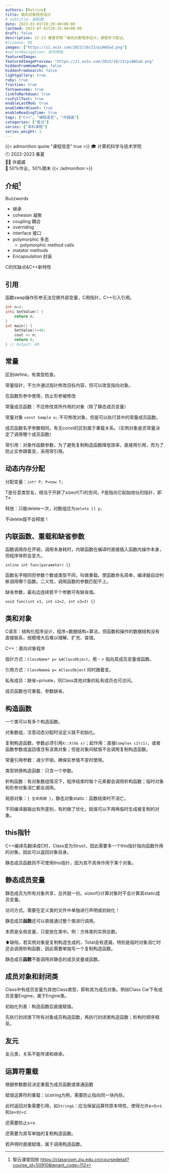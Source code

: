 ```yaml
---
authors: [Ralvine]
title: 面向对象程序设计
# subtitle: 副标题.
date: 2023-03-01T20:20:40+08:00
lastmod: 2023-07-01T20:25:40+08:00
draft: false
description: 22-23 春夏学期「面向对象程序设计」课程学习笔记。
#license: MI
images: ["https://z1.ax1x.com/2023/10/23/piAWIwd.png"]
#seriesNavigation: 系列导航.
featuredImage: 
featuredImagePreview: "https://z1.ax1x.com/2023/10/23/piAWIwd.png"
hiddenFromHomePage: false
hiddenFromSearch: false
lightgallery: true
ruby: true
fraction: true
fontawesome: true
linkToMarkdown: true
rssFullText: true
enableLastMod: true
enableWordCount: true
enableReadingTime: true
tags: ["C++", "编程语言", "许威威"]
categories: ["笔记"]
series: ["本科课程"]
series_weight: 1
---
```


<!--more-->

{{< admonition quote "课程信息" true >}}
🎓 计算机科学与技术学院<br>
🕙 2022-2023 春夏<br>
🧑‍🏫 许威威<br>
📝 50%作业，50%期末
{{< /admonition >}}

## 介绍[^1]

Buzzwords
- 继承
- cohesion 凝聚
- coupling 耦合
- overriding
- interface 接口
- polymorphic 多态
    - polymorphic method calls
- matator methods
- Encapsulation 封装

C的优缺点&C++新特性

## 引用

函数swap操作形参无法交换外部变量，C用指针，C++引入引用。

```c++
int n=4;
int& SetValue() {
    return n;
}
int main() {
    SetValue()=40;
    cout << n;
    return 0;
} // Output: 40.
```

## 常量

区别define，有类型检查。

常量指针，不允许通过指针修改目标内容，但可以改变指向对象。

在函数形参中使用，防止形参被修改

常量成员函数：不应修改其所作用的对象（除了静态成员变量）

常量对象 `const Sample o;` 不可修改对象，但是可以执行其中的常量成员函数。

成员函数名字参数相同，有无const的区别属于重载关系。（实例对象是否常量决定了调用哪个成员函数）

常引用：对象作函数参数，为了避免复制构造函数降低效率，直接用引用，而为了防止实参跟着变，采用常引用。

## 动态内存分配

分配变量：`int* P; P=new T;`

T是任意类型名，相当于开辟了sizeof(T)的空间，P是指向它起始地址的指针，即T*.

释放：只能delete一次，对数组应为`delete [] p;`

不delete就不会释放！

## 内联函数、重载和缺省参数

函数调用存在开销，调用本身耗时，内联函数在编译时直接插入函数内操作本身，但程序体积会变大。

`inline int func(parameter) {}`

函数名字相同但参数个数或类型不同，叫做重载。使函数命名简单，编译器自动判断调用哪个函数。二义性，调用函数的参数匹配不上。

缺省参数，最右边连续若干个参数可有缺省值。

`void func(int x1, int x2=2, int x3=3) {}`

## 类和对象

C语言：结构化程序设计，程序=数据结构+算法，但函数和操作的数据结构没有直接联系，规模增大后难以理解、扩充、查错。

C++：面向对象程序

指针方式：`ClassName* p= &AClassObject`，用 - > 指向其成员变量或函数。

引用方式：`ClassName& p= AClassObject` 同时跟着变。

私有成员：缺省=private，同Class其他对象的私有成员也可访问。

成员函数也可重载、参数缺省。

## 构造函数

一个类可以有多个构造函数。

对象数组，注意动态分配时没定义就不初始化。

复制构造函数，参数必须引用`X::X(X& x)`；起作用：直接`Complex c2(c1)`，或者函数参数或返回值含有该类对象；但是对象间赋值不会调用复制构造函数。

常量引用参数：减少开销，确保实参值不变时使用。

类型转换构造函数：只含一个参数。

析构函数：有对象数组情况下，程序结束时每个元素都会调用析构函数；临时对象和形参对象消亡都会调用。

局部对象：`{ 生命周期 }`，静态对象static：函数结束时不消亡。

不同编译器输出有所差别，有的做了优化，赋值可以不用再临时生成被复制的对象。

## this指针

C++编译先翻译成C时，Class变为Struct，因此需要多一个this指针指向函数作用的对象。因此可以返回对象自身。

静态成员函数则不可使用this指针，因为其不具体作用于某个对象。

## 静态成员变量

静态成员为所有对象共享，总共就一份。sizeof()计算对象时不会计算其static成员变量。

访问方式。需要在定义类的文件中单独进行声明或初始化！

静态成员**函数**还可以直接通过整个类进行调用。

本质是全局变量，只是放在类中。例：方体类的实例总数。

⬆️缺陷，若实例对象是复制构造生成的，Total会有遗漏，特别是临时对象消亡时还会调用析构函数，因此需要单独写一个复制构造函数。

静态成员**函数**不能调用非静态的成员变量或函数。

## 成员对象和封闭类

Class中有成员变量为其他Class类型，即称其为成员对象。例如Class Car下有成员变量Engine，属于Engine类。

初始化列表：构造函数后直接赋值。

先执行封闭类下所有对象成员构造函数，再执行封闭类构造函数；析构时顺序相反。

## 友元

友元类，关系不能传递和继承。

## 运算符重载

根据参数数目决定重载为成员函数或普通函数

赋值运算符的重载：以string为例，需要防止指向同一块内存。

此时返回对象需要引用，如`String&`：应当保留运算符原本特性，使得允许a=b=c和(a=b)=c.

还需要防止s=s.

还需要为其写单独的复制构造函数。

若声明时直接赋值，属于调用构造函数。

[^1]: 智云课堂回放 https://classroom.zju.edu.cn/coursedetail?course_id=50910&tenant_code=112
[^2]: 面向对象MOOC https://www.bilibili.com/video/BV1ob411q7vb/
[^3]: 笔记 @Ryan
